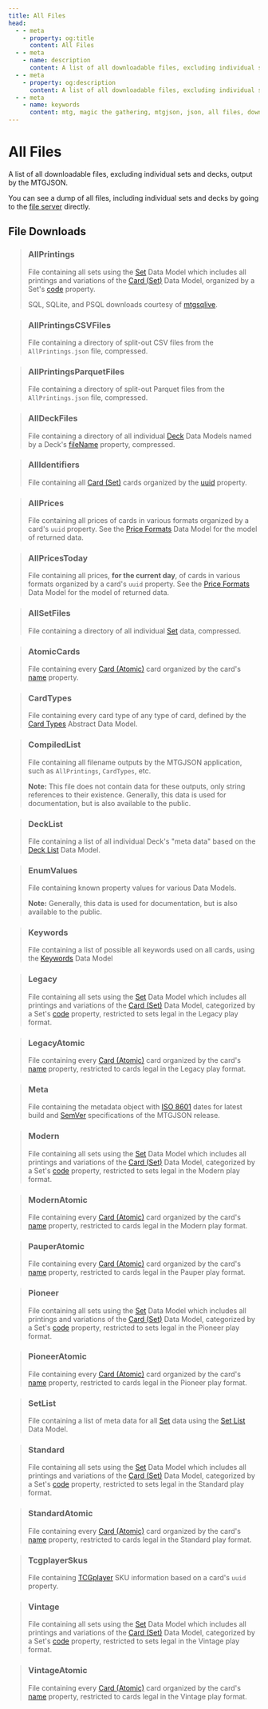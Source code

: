 ```yaml
---
title: All Files
head:
  - - meta
    - property: og:title
      content: All Files
  - - meta
    - name: description
      content: A list of all downloadable files, excluding individual sets and decks, output by the MTGJSON.
  - - meta
    - property: og:description
      content: A list of all downloadable files, excluding individual sets and decks, output by the MTGJSON.
  - - meta
    - name: keywords
      content: mtg, magic the gathering, mtgjson, json, all files, download files
---
```


# All Files

A list of all downloadable files, excluding individual sets and decks, output by the MTGJSON.

You can see a dump of all files, including individual sets and decks by going to the [file server](https://mtgjson.com/api/v5/) directly.

## File Downloads

> ### AllPrintings
>
> File containing all sets using the [Set](/data-models/set/) Data Model which includes all printings and variations of the [Card (Set)](/data-models/card/card-set/) Data Model, organized by a Set's [code](/data-models/set/#code) property.
>
> SQL, SQLite, and PSQL downloads courtesy of [mtgsqlive](https://github.com/mtgjson/mtgsqlive).
>
> <DownloadNativeSelect fileName='AllPrintings'/>

> ### AllPrintingsCSVFiles
>
> File containing a directory of split-out CSV files from the `AllPrintings.json` file, compressed.
>
> <DownloadNativeSelect fileName='AllPrintingsCSVFiles'/>

> ### AllPrintingsParquetFiles
>
> File containing a directory of split-out Parquet files from the `AllPrintings.json` file, compressed.
>
> <DownloadNativeSelect fileName='AllPrintingsParquetFiles'/>

> ### AllDeckFiles
>
> File containing a directory of all individual [Deck](/data-models/deck/) Data Models named by a Deck's [fileName](/data-models/deck/#filename) property, compressed.
>
> <DownloadNativeSelect fileName='AllDeckFiles'/>

> ### AllIdentifiers
>
> File containing all [Card (Set)](/data-models/card/card-set/) cards organized by the [uuid](/data-models/card/card-set/#uuid) property.
>
> <DownloadNativeSelect fileName='AllIdentifiers'/>

> ### AllPrices
>
> File containing all prices of cards in various formats organized by a card's `uuid` property. See the [Price Formats](/data-models/price-formats/) Data Model for the model of returned data.
>
> <DownloadNativeSelect fileName='AllPrices'/>

> ### AllPricesToday
>
> File containing all prices, **for the current day**, of cards in various formats organized by a card's `uuid` property. See the [Price Formats](/data-models/price-formats/) Data Model for the model of returned data.
>
> <DownloadNativeSelect fileName='AllPricesToday'/>

> ### AllSetFiles
>
> File containing a directory of all individual [Set](/data-models/set/) data, compressed.
>
> <DownloadNativeSelect fileName='AllSetFiles'/>

> ### AtomicCards
>
> File containing every [Card (Atomic)](/data-models/card/card-atomic/) card organized by the card's [name](/data-models/card/card-atomic/#name) property.
>
> <DownloadNativeSelect fileName='AtomicCards'/>

> ### CardTypes
>
> File containing every card type of any type of card, defined by the [Card Types](/data-models/card-types/) Abstract Data Model.
>
> <DownloadNativeSelect fileName='CardTypes'/>

> ### CompiledList
>
> File containing all filename outputs by the MTGJSON application, such as `AllPrintings`, `CardTypes`, etc.
>
> **Note:** This file does not contain data for these outputs, only string references to their existence. Generally, this data is used for documentation, but is also available to the public.
>
> <DownloadNativeSelect fileName='CompiledList'/>

> ### DeckList
>
> File containing a list of all individual Deck's "meta data" based on the [Deck List](/data-models/deck-list/) Data Model.
>
> <DownloadNativeSelect fileName='DeckList'/>

> ### EnumValues
>
> File containing known property values for various Data Models.
>
> **Note:** Generally, this data is used for documentation, but is also available to the public.
>
> <DownloadNativeSelect fileName='EnumValues'/>

> ### Keywords
>
> File containing a list of possible all keywords used on all cards, using the [Keywords](/data-models/keywords/) Data Model
>
> <DownloadNativeSelect fileName='Keywords'/>

> ### Legacy
>
> File containing all sets using the [Set](/data-models/set/) Data Model which includes all printings and variations of the [Card (Set)](/data-models/card/card-set/) Data Model, categorized by a Set's [code](/data-models/set/#code) property, restricted to sets legal in the Legacy play format.
>
> <DownloadNativeSelect fileName='Legacy'/>

> ### LegacyAtomic
>
> File containing every [Card (Atomic)](/data-models/card/card-atomic/) card organized by the card's [name](/data-models/card/card-atomic/#name) property, restricted to cards legal in the Legacy play format.
>
> <DownloadNativeSelect fileName='LegacyAtomic'/>

> ### Meta
>
> File containing the metadata object with [ISO 8601](https://www.iso.org/iso-8601-date-and-time-format.html) dates for latest build and [SemVer](https://semver.org/) specifications of the MTGJSON release.
>
> <DownloadNativeSelect fileName='Meta'/>

> ### Modern
>
> File containing all sets using the [Set](/data-models/set/) Data Model which includes all printings and variations of the [Card (Set)](/data-models/card/card-set/) Data Model, categorized by a Set's [code](/data-models/set/#code) property, restricted to sets legal in the Modern play format.
>
> <DownloadNativeSelect fileName='Modern'/>

> ### ModernAtomic
>
> File containing every [Card (Atomic)](/data-models/card/card-atomic/) card organized by the card's [name](/data-models/card/card-atomic/#name) property, restricted to cards legal in the Modern play format.
>
> <DownloadNativeSelect fileName='ModernAtomic'/>

> ### PauperAtomic
>
> File containing every [Card (Atomic)](/data-models/card/card-atomic/) card organized by the card's [name](/data-models/card/card-atomic/#name) property, restricted to cards legal in the Pauper play format.
>
> <DownloadNativeSelect fileName='PauperAtomic'/>

> ### Pioneer
>
> File containing all sets using the [Set](/data-models/set/) Data Model which includes all printings and variations of the [Card (Set)](/data-models/card/card-set/) Data Model, categorized by a Set's [code](/data-models/set/#code) property, restricted to sets legal in the Pioneer play format.
>
> <DownloadNativeSelect fileName='Pioneer'/>

> ### PioneerAtomic
>
> File containing every [Card (Atomic)](/data-models/card/card-atomic/) card organized by the card's [name](/data-models/card/card-atomic/#name) property, restricted to cards legal in the Pioneer play format.
>
> <DownloadNativeSelect fileName='PioneerAtomic'/>

> ### SetList
>
> File containing a list of meta data for all [Set](/data-models/set/) data using the [Set List](/data-models/set-list/) Data Model.
>
> <DownloadNativeSelect fileName='SetList'/>

> ### Standard
>
> File containing all sets using the [Set](/data-models/set/) Data Model which includes all printings and variations of the [Card (Set)](/data-models/card/card-set/) Data Model, categorized by a Set's [code](/data-models/set/#code) property, restricted to sets legal in the Standard play format.
>
> <DownloadNativeSelect fileName='Standard'/>

> ### StandardAtomic
>
> File containing every [Card (Atomic)](/data-models/card/card-atomic/) card organized by the card's [name](/data-models/card/card-atomic/#name) property, restricted to cards legal in the Standard play format.
>
> <DownloadNativeSelect fileName='StandardAtomic'/>

> ### TcgplayerSkus
>
> File containing [TCGplayer](https://www.tcgplayer.com/?partner=mtgjson&utm_campaign=affiliate&utm_medium=mtgjson&utm_source=mtgjson) SKU information based on a card's `uuid` property.
>
> <DownloadNativeSelect fileName='TcgplayerSkus'/>

> ### Vintage
>
> File containing all sets using the [Set](/data-models/set/) Data Model which includes all printings and variations of the [Card (Set)](/data-models/card/card-set/) Data Model, categorized by a Set's [code](/data-models/set/#code) property, restricted to sets legal in the Vintage play format.
>
> <DownloadNativeSelect fileName='Vintage'/>

> ### VintageAtomic
>
> File containing every [Card (Atomic)](/data-models/card/card-atomic/) card organized by the card's [name](/data-models/card/card-atomic/#name) property, restricted to cards legal in the Vintage play format.
>
> <DownloadNativeSelect fileName='VintageAtomic'/>
